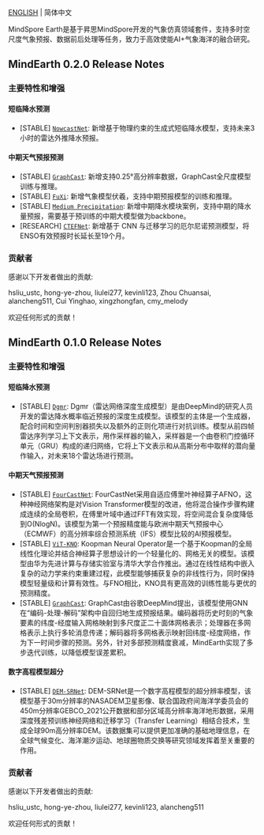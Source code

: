 [ENGLISH](RELEASE.md) | 简体中文

MindSpore Earth是基于昇思MindSpore开发的气象仿真领域套件，支持多时空尺度气象预报、数据前后处理等任务，致力于高效使能AI+气象海洋的融合研究。

## MindEarth 0.2.0 Release Notes

### 主要特性和增强

#### 短临降水预测

- [STABLE] [`NowcastNet`](https://gitee.com/mindspore/mindscience/tree/master/MindEarth/applications/nowcasting/Nowcastnet): 新增基于物理约束的生成式短临降水模型，支持未来3小时的雷达外推降水预报。

#### 中期天气预报预测

- [STABLE] [`GraphCast`](https://gitee.com/mindspore/mindscience/tree/master/MindEarth/applications/medium-range/graphcast): 新增支持0.25°高分辨率数据，GraphCast全尺度模型训练与推理。
- [STABLE] [`FuXi`](https://gitee.com/mindspore/mindscience/tree/master/MindEarth/applications/medium-range/fuxi): 新增气象模型伏羲，支持中期预报模型的训练和推理。
- [STABLE] [`Medium Precipitation`](https://gitee.com/mindspore/mindscience/tree/master/MindEarth/applications/medium-range/graphcast): 新增中期降水模块案例，支持中期的降水量预报，需要基于预训练的中期大模型做为backbone。
- [RESEARCH] [`CTEFNet`](https://gitee.com/mindspore/mindscience/tree/master/MindEarth/applications/climate-prediction/ensoforecast): 新增基于 CNN 与迁移学习的厄尔尼诺预测模型，将ENSO有效预报时长延长至19个月。

### 贡献者

感谢以下开发者做出的贡献:

hsliu_ustc, hong-ye-zhou, liulei277, kevinli123, Zhou Chuansai, alancheng511, Cui Yinghao, xingzhongfan, cmy_melody

欢迎任何形式的贡献！

## MindEarth 0.1.0 Release Notes

### 主要特性和增强

#### 短临降水预测

- [STABLE] [`Dgmr`](https://gitee.com/mindspore/mindscience/tree/master/MindEarth/applications/nowcasting/dgmr): Dgmr（雷达网络深度生成模型）是由DeepMind的研究人员开发的雷达降水概率临近预报的深度生成模型。该模型的主体是一个生成器，配合时间和空间判别器损失以及额外的正则化项进行对抗训练。模型从前四帧雷达序列学习上下文表示，用作采样器的输入，采样器是一个由卷积门控循环单元（GRU）构成的递归网络，它将上下文表示和从高斯分布中取样的潜向量作输入，对未来18个雷达场进行预测。

#### 中期天气预报预测

- [STABLE] [`FourCastNet`](https://gitee.com/mindspore/mindscience/tree/master/MindEarth/applications/medium-range/fourcastnet): FourCastNet采用自适应傅里叶神经算子AFNO，这种神经网络架构是对Vision Transformer模型的改进，他将混合操作步骤构建成连续的全局卷积，在傅里叶域中通过FFT有效实现，将空间混合复杂度降低到O(NlogN)。该模型为第一个预报精度能与欧洲中期天气预报中心（ECMWF）的高分辨率综合预测系统（IFS）模型比较的AI预报模型。
- [STABLE] [`ViT-KNO`](https://gitee.com/mindspore/mindscience/tree/master/MindEarth/applications/medium-range/koopman_vit): Koopman Neural Operator是一个基于Koopman的全局线性化理论并结合神经算子思想设计的一个轻量化的、网格无关的模型。该模型由华为先进计算与存储实验室与清华大学合作推出。通过在线性结构中嵌入复杂的动力学来约束重建过程，此模型能够捕获复杂的非线性行为，同时保持模型轻量级和计算有效性。与FNO相比，KNO具有更高效的训练性能与更优的预测精度。
- [STABLE] [`GraphCast`](https://gitee.com/mindspore/mindscience/tree/master/MindEarth/applications/medium-range/graphcast): GraphCast由谷歌DeepMind提出，该模型使用GNN在“编码-处理-解码”架构中自回归地生成预报结果。编码器将历史时刻的气象要素的纬度-经度输入网格映射到多尺度正二十面体网格表示；处理器在多网格表示上执行多轮消息传递；解码器将多网格表示映射回纬度-经度网络，作为下一时间步骤的预测。另外，针对多部预测精度衰减，MindEarth实现了多步迭代训练，以降低模型误差累积。

#### 数字高程模型超分

- [STABLE] [`DEM-SRNet`](https://gitee.com/mindspore/mindscience/tree/master/MindEarth/applications/dem-super-resolution): DEM-SRNet是一个数字高程模型的超分辨率模型，该模型基于30m分辨率的NASADEM卫星影像、联合国政府间海洋学委员会的450m分辨率GEBCO_2021公开数据和部分区域高分辨率海洋地形数据，采用深度残差预训练神经网络和迁移学习（Transfer Learning）相结合技术，生成全球90m高分辨率DEM。该数据集可以提供更加准确的基础地理信息，在全球气候变化、海洋潮汐运动、地球圈物质交换等研究领域发挥着至关重要的作用。

### 贡献者

感谢以下开发者做出的贡献:

hsliu_ustc, hong-ye-zhou, liulei277, kevinli123, alancheng511

欢迎任何形式的贡献！